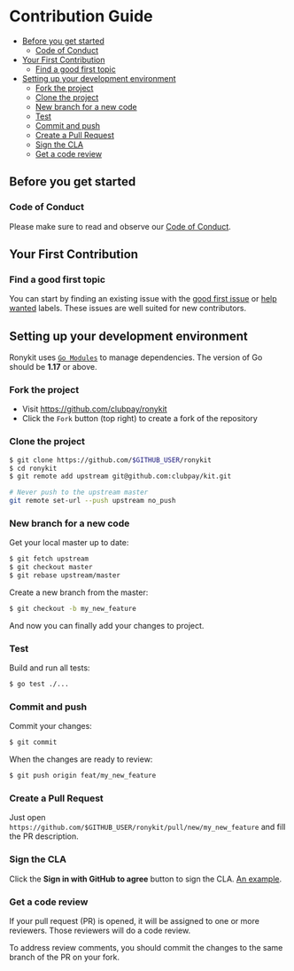 # Contribution Guide

* [Before you get started](#before-you-get-started)
	* [Code of Conduct](#code-of-conduct)
* [Your First Contribution](#your-first-contribution)
	* [Find a good first topic](#find-a-good-first-topic)
* [Setting up your development environment](#setting-up-your-development-environment)
	* [Fork the project](#fork-the-project)
	* [Clone the project](#clone-the-project)
	* [New branch for a new code](#new-branch-for-a-new-code)
	* [Test](#test)
	* [Commit and push](#commit-and-push)
	* [Create a Pull Request](#create-a-pull-request)
	* [Sign the CLA](#sign-the-cla)
	* [Get a code review](#get-a-code-review)

## Before you get started

### Code of Conduct

Please make sure to read and observe our [Code of Conduct](./CODE_OF_CONDUCT.md).

## Your First Contribution

### Find a good first topic

You can start by finding an existing issue with the
[good first issue](https://github.com/clubpay/ronykit/labels/good%20first%20issue)
or [help wanted](https://github.com/clubpay/ronykit/labels/help%20wanted) labels. These issues are well suited for new contributors.

## Setting up your development environment

Ronykit uses [`Go Modules`](https://github.com/golang/go/wiki/Modules)
to manage dependencies. The version of Go should be **1.17** or above.

### Fork the project

- Visit https://github.com/clubpay/ronykit
- Click the `Fork` button (top right) to create a fork of the repository

### Clone the project

```sh
$ git clone https://github.com/$GITHUB_USER/ronykit
$ cd ronykit
$ git remote add upstream git@github.com:clubpay/kit.git

# Never push to the upstream master
git remote set-url --push upstream no_push
```

### New branch for a new code

Get your local master up to date:

```sh
$ git fetch upstream
$ git checkout master
$ git rebase upstream/master
```

Create a new branch from the master:

```sh
$ git checkout -b my_new_feature
```

And now you can finally add your changes to project.

### Test

Build and run all tests:

```sh
$ go test ./...
```

### Commit and push

Commit your changes:

```sh
$ git commit
```

When the changes are ready to review:

```sh
$ git push origin feat/my_new_feature
```

### Create a Pull Request

Just open `https://github.com/$GITHUB_USER/ronykit/pull/new/my_new_feature` and
fill the PR description.

### Sign the CLA

Click the **Sign in with GitHub to agree** button to sign the CLA. [An example](https://cla-assistant.io/clubpay/ronykit?pullRequest=1377).

### Get a code review

If your pull request (PR) is opened, it will be assigned to one or more
reviewers. Those reviewers will do a code review.

To address review comments, you should commit the changes to the same branch of
the PR on your fork.
